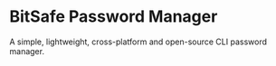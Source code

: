 # BitSafe Password Manager
A simple, lightweight, cross-platform and open-source CLI password manager.
